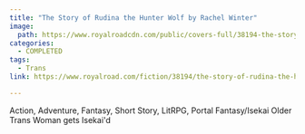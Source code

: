 ```yaml
---
title: "The Story of Rudina the Hunter Wolf by Rachel Winter"
image:
  path: https://www.royalroadcdn.com/public/covers-full/38194-the-story-of-rudina-the-hunter-wolf.jpg
categories:
  - COMPLETED
tags:
  - Trans
link: https://www.royalroad.com/fiction/38194/the-story-of-rudina-the-hunter-wolf

---
```

Action, Adventure, Fantasy, Short Story, LitRPG, Portal Fantasy/Isekai Older Trans Woman gets Isekai'd


